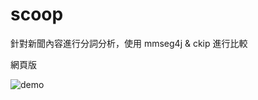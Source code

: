 scoop
=====

針對新聞內容進行分詞分析，使用 mmseg4j & ckip 進行比較

網頁版

![demo](https://dl.dropboxusercontent.com/u/3295432/git/%E8%9E%A2%E5%B9%95%E6%88%AA%E5%9C%96%202014-11-13%2018.14.37.png)
